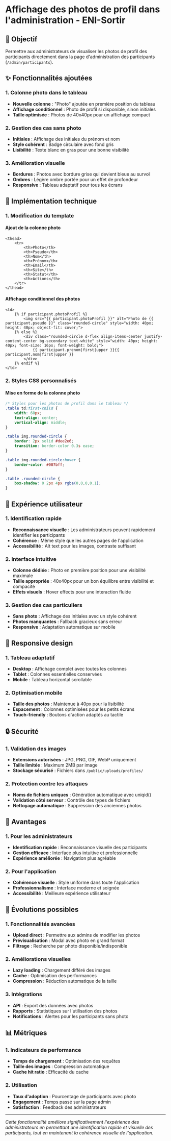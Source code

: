 # Affichage des photos de profil dans l'administration - ENI-Sortir

## 🎯 Objectif

Permettre aux administrateurs de visualiser les photos de profil des participants directement dans la page d'administration des participants (`/admin/participants`).

## ✨ Fonctionnalités ajoutées

### 1. Colonne photo dans le tableau
- **Nouvelle colonne** : "Photo" ajoutée en première position du tableau
- **Affichage conditionnel** : Photo de profil si disponible, sinon initiales
- **Taille optimisée** : Photos de 40x40px pour un affichage compact

### 2. Gestion des cas sans photo
- **Initiales** : Affichage des initiales du prénom et nom
- **Style cohérent** : Badge circulaire avec fond gris
- **Lisibilité** : Texte blanc en gras pour une bonne visibilité

### 3. Amélioration visuelle
- **Bordures** : Photos avec bordure grise qui devient bleue au survol
- **Ombres** : Légère ombre portée pour un effet de profondeur
- **Responsive** : Tableau adaptatif pour tous les écrans

## 🔧 Implémentation technique

### 1. Modification du template

#### Ajout de la colonne photo
```twig
<thead>
    <tr>
        <th>Photo</th>
        <th>Pseudo</th>
        <th>Nom</th>
        <th>Prénom</th>
        <th>Email</th>
        <th>Site</th>
        <th>Statut</th>
        <th>Actions</th>
    </tr>
</thead>
```

#### Affichage conditionnel des photos
```twig
<td>
    {% if participant.photoProfil %}
        <img src="{{ participant.photoProfil }}" alt="Photo de {{ participant.pseudo }}" class="rounded-circle" style="width: 40px; height: 40px; object-fit: cover;">
    {% else %}
        <div class="rounded-circle d-flex align-items-center justify-content-center bg-secondary text-white" style="width: 40px; height: 40px; font-size: 16px; font-weight: bold;">
            {{ participant.prenom|first|upper }}{{ participant.nom|first|upper }}
        </div>
    {% endif %}
</td>
```

### 2. Styles CSS personnalisés

#### Mise en forme de la colonne photo
```css
/* Styles pour les photos de profil dans le tableau */
.table td:first-child {
    width: 60px;
    text-align: center;
    vertical-align: middle;
}

.table img.rounded-circle {
    border: 2px solid #dee2e6;
    transition: border-color 0.3s ease;
}

.table img.rounded-circle:hover {
    border-color: #007bff;
}

.table .rounded-circle {
    box-shadow: 0 2px 4px rgba(0,0,0,0.1);
}
```

## 🎨 Expérience utilisateur

### 1. Identification rapide
- **Reconnaissance visuelle** : Les administrateurs peuvent rapidement identifier les participants
- **Cohérence** : Même style que les autres pages de l'application
- **Accessibilité** : Alt text pour les images, contraste suffisant

### 2. Interface intuitive
- **Colonne dédiée** : Photo en première position pour une visibilité maximale
- **Taille appropriée** : 40x40px pour un bon équilibre entre visibilité et compacité
- **Effets visuels** : Hover effects pour une interaction fluide

### 3. Gestion des cas particuliers
- **Sans photo** : Affichage des initiales avec un style cohérent
- **Photos manquantes** : Fallback gracieux sans erreur
- **Responsive** : Adaptation automatique sur mobile

## 📱 Responsive design

### 1. Tableau adaptatif
- **Desktop** : Affichage complet avec toutes les colonnes
- **Tablet** : Colonnes essentielles conservées
- **Mobile** : Tableau horizontal scrollable

### 2. Optimisation mobile
- **Taille des photos** : Maintenue à 40px pour la lisibilité
- **Espacement** : Colonnes optimisées pour les petits écrans
- **Touch-friendly** : Boutons d'action adaptés au tactile

## 🔒 Sécurité

### 1. Validation des images
- **Extensions autorisées** : JPG, PNG, GIF, WebP uniquement
- **Taille limitée** : Maximum 2MB par image
- **Stockage sécurisé** : Fichiers dans `/public/uploads/profiles/`

### 2. Protection contre les attaques
- **Noms de fichiers uniques** : Génération automatique avec uniqid()
- **Validation côté serveur** : Contrôle des types de fichiers
- **Nettoyage automatique** : Suppression des anciennes photos

## 🚀 Avantages

### 1. Pour les administrateurs
- **Identification rapide** : Reconnaissance visuelle des participants
- **Gestion efficace** : Interface plus intuitive et professionnelle
- **Expérience améliorée** : Navigation plus agréable

### 2. Pour l'application
- **Cohérence visuelle** : Style uniforme dans toute l'application
- **Professionnalisme** : Interface moderne et soignée
- **Accessibilité** : Meilleure expérience utilisateur

## 🔮 Évolutions possibles

### 1. Fonctionnalités avancées
- **Upload direct** : Permettre aux admins de modifier les photos
- **Prévisualisation** : Modal avec photo en grand format
- **Filtrage** : Recherche par photo disponible/indisponible

### 2. Améliorations visuelles
- **Lazy loading** : Chargement différé des images
- **Cache** : Optimisation des performances
- **Compression** : Réduction automatique de la taille

### 3. Intégrations
- **API** : Export des données avec photos
- **Rapports** : Statistiques sur l'utilisation des photos
- **Notifications** : Alertes pour les participants sans photo

## 📊 Métriques

### 1. Indicateurs de performance
- **Temps de chargement** : Optimisation des requêtes
- **Taille des images** : Compression automatique
- **Cache hit ratio** : Efficacité du cache

### 2. Utilisation
- **Taux d'adoption** : Pourcentage de participants avec photo
- **Engagement** : Temps passé sur la page admin
- **Satisfaction** : Feedback des administrateurs

---

*Cette fonctionnalité améliore significativement l'expérience des administrateurs en permettant une identification rapide et visuelle des participants, tout en maintenant la cohérence visuelle de l'application.*
